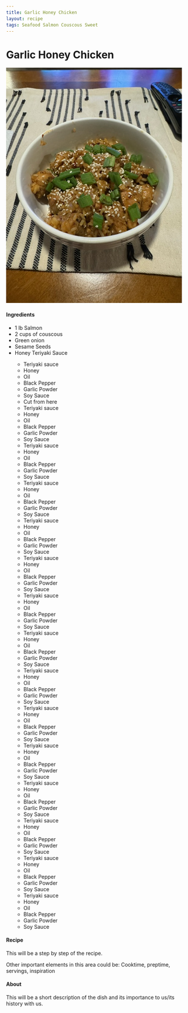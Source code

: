 ```yaml
---
title: Garlic Honey Chicken
layout: recipe
tags: Seafood Salmon Couscous Sweet
---
```

<html>
  <script src="../../assets/js/header.js"></script>
  <body class="recipeBody">
    <h1 class="recipeTitle">Garlic Honey Chicken</h1>
    <img class="recipePic" src="../../assets/img/GarlicHoneyChicken.jpeg" alt="GarlicHoneyChicken">
    <div>
      <h4>Ingredients</h4>
      <ul>
        <li>1 lb Salmon</li>
        <li>2 cups of couscous</li>
        <li>Green onion</li>
        <li>Sesame Seeds</li>
        <li>Honey Teriyaki Sauce</li>
          <ul>
            <li>Teriyaki sauce</li>
            <li>Honey</li>
            <li>Oil</li>
            <li>Black Pepper</li>
            <li>Garlic Powder</li>
            <li>Soy Sauce</li>
            <li>Cut from here</li>
            <li>Teriyaki sauce</li>
            <li>Honey</li>
            <li>Oil</li>
            <li>Black Pepper</li>
            <li>Garlic Powder</li>
            <li>Soy Sauce</li>
            <li>Teriyaki sauce</li>
            <li>Honey</li>
            <li>Oil</li>
            <li>Black Pepper</li>
            <li>Garlic Powder</li>
            <li>Soy Sauce</li>
            <li>Teriyaki sauce</li>
            <li>Honey</li>
            <li>Oil</li>
            <li>Black Pepper</li>
            <li>Garlic Powder</li>
            <li>Soy Sauce</li>
            <li>Teriyaki sauce</li>
            <li>Honey</li>
            <li>Oil</li>
            <li>Black Pepper</li>
            <li>Garlic Powder</li>
            <li>Soy Sauce</li>
            <li>Teriyaki sauce</li>
            <li>Honey</li>
            <li>Oil</li>
            <li>Black Pepper</li>
            <li>Garlic Powder</li>
            <li>Soy Sauce</li>
            <li>Teriyaki sauce</li>
            <li>Honey</li>
            <li>Oil</li>
            <li>Black Pepper</li>
            <li>Garlic Powder</li>
            <li>Soy Sauce</li>
            <li>Teriyaki sauce</li>
            <li>Honey</li>
            <li>Oil</li>
            <li>Black Pepper</li>
            <li>Garlic Powder</li>
            <li>Soy Sauce</li>
            <li>Teriyaki sauce</li>
            <li>Honey</li>
            <li>Oil</li>
            <li>Black Pepper</li>
            <li>Garlic Powder</li>
            <li>Soy Sauce</li>
            <li>Teriyaki sauce</li>
            <li>Honey</li>
            <li>Oil</li>
            <li>Black Pepper</li>
            <li>Garlic Powder</li>
            <li>Soy Sauce</li>
            <li>Teriyaki sauce</li>
            <li>Honey</li>
            <li>Oil</li>
            <li>Black Pepper</li>
            <li>Garlic Powder</li>
            <li>Soy Sauce</li>
            <li>Teriyaki sauce</li>
            <li>Honey</li>
            <li>Oil</li>
            <li>Black Pepper</li>
            <li>Garlic Powder</li>
            <li>Soy Sauce</li>
            <li>Teriyaki sauce</li>
            <li>Honey</li>
            <li>Oil</li>
            <li>Black Pepper</li>
            <li>Garlic Powder</li>
            <li>Soy Sauce</li>
            <li>Teriyaki sauce</li>
            <li>Honey</li>
            <li>Oil</li>
            <li>Black Pepper</li>
            <li>Garlic Powder</li>
            <li>Soy Sauce</li>
            <li>Teriyaki sauce</li>
            <li>Honey</li>
            <li>Oil</li>
            <li>Black Pepper</li>
            <li>Garlic Powder</li>
            <li>Soy Sauce</li>
          </ul>
      </ul>
    </div>
    <div>
      <h4>Recipe</h4>
      <p>This will be a step by step of the recipe.</p>
    </div>
    <div>
      <p>Other important elements in this area could be: Cooktime, preptime, servings, inspiration</p>
    </div>
    <div>
      <h4>About</h4>
      <p>This will be a short description of the dish and its importance to us/its history with us.</p>
    </div>
  </body>
</html>
